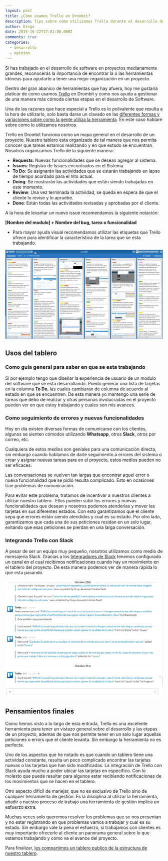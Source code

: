 ```yaml
---
layout: post
title: ¿Cómo usamos Trello en Drombit?
description: Tips sobre como utilizamos Trello durante el desarrollo de software en Drombit.
author: Diego
date: 2015-10-22T17:52:00.000Z
comments: true
categories:
  - desarrollo
  - opinion
---
```


Si has trabajado en el&nbsp;desarrollo de software en proyectos medianamente grandes, reconocer&aacute;s la importancia de encontrar la o las herramientas id&oacute;neas para ayudarte a tener una mejor organizaci&oacute;n en&nbsp;un proyecto.

Dentro del gran abanico de herramientas que hay afuera, hoy me gustar&iacute;a platicar de como usamos [Trello](http://www.trello.com) en Drombit y como nos ayuda a gestionar de una manera m&aacute;s c&oacute;moda ciertas etapas en el desarrollo de Software.

Una de las razones que hace especial a Trello es lo polivalente que resulta a la hora de utilizarlo, solo basta darse un clavado en las [diferentes formas y variaciones sobre como la gente utiliza la herramienta](https://trello.com/inspiration). En este caso hablare sobre como lo utilizamos nosotros.&nbsp;

Trello en Drombit funciona como un mapa general en el desarrollo de un proyecto. Nuestro tablero esta organizado de tal manera que nos permita conocer que tareas estamos realizando y en que estado se encuentran. Nosotros organizamos Trello de la siguiente manera:

* **Requests**:&nbsp;Nuevas funcionalidades que se desean agregar al sistema.
* **Issues**:&nbsp;Registro de Issues encontrados en el Sistema.
* **To Do**:&nbsp;Se asignar&aacute;n las actividades que se estar&aacute;n trabajando en lapso de tiempo acordado para el hito actual.
* **Doing**:&nbsp;Se mostrar&aacute;n las actividades que est&aacute;n siendo trabajadas en este momento.
* **Review**:&nbsp;Una vez terminada la actividad, se queda en espera de que el cliente lo revise y lo apruebe.
* **Done**:&nbsp;Est&aacute;n todas las actividades revisadas y aprobadas por el cliente.


A la hora de levantar un nuevo issue recomendamos la siguiente notaci&oacute;n:

**[Nombre del modulo]&nbsp;+ Nombre del bug, tarea o funcionalidad**

* Para mayor ayuda visual recomendamos utilizar&nbsp;las etiquetas que Trello ofrece para identificar la caracter&iacute;stica de la tarea que se esta trabajando.​


![Nuestro tablero de Trello en Drombit](/uploads/versions/captura-de-pantalla-2015-10-22-a-las-6.29.51-p.m.---x----1686-950x---.png)

## Usos del tablero

### Como gu&iacute;a general para saber en que se esta trabajando

Si por ejemplo tengo que dise&ntilde;ar la experiencia de usuario de un modulo del software que se esta desarrollando. Puedo generar una lista de tarjetas en la columna&nbsp;**To Do**, las cuales cambiaran de columna de acuerdo al estado en que se encuentren. De esta manera yo mantengo una serie de tareas que debo de realizar y otras personas involucradas en el proyecto pueden ver en que estoy trabajando y cuales son mis avances.&nbsp;

### Como seguimiento de errores y nuevas funcionalidades

Hoy en d&iacute;a existen diversas formas de comunicarse con los clientes, algunos se sienten c&oacute;modos utilizando **Whatsapp**, otros **Slack**, otros por correo, etc.

Cualquiera de estos medios son geniales para una comunicaci&oacute;n directa, sin embargo cuando hablamos de darle seguimiento a errores del sistema o crear y asignar nuevas tareas para en el proyecto,&nbsp;estos medios pueden no ser eficaces.

Las conversaciones se vuelven tan largas que encontrar aquel error o nueva funcionalidad que se pidi&oacute; resulta complicado.&nbsp;Esto en ocasiones trae problemas de comunicaci&oacute;n.

Para evitar este problema, tratamos de incentivar a nuestros clientes a utilizar&nbsp;nuestro tablero. &nbsp;Ellos pueden subir los errores y nuevas funcionalidades que desean y nosotros podemos atenderlas y mover las tarjetas en sus diferentes estados. Con esto garantizamos que el cliente sepa que errores est&aacute;n siendo atendidos y cual es su estado.&nbsp;Por otro lado, garantizamos que cada una de sus peticiones residan en un solo lugar, evitando que esas peticiones se pierdan en una larga conversaci&oacute;n.

### Integrando Trello con Slack&nbsp;

A pesar de ser un equipo muy peque&ntilde;o, nosotros utilizamos como medio de mensajer&iacute;a Slack. Gracias a los [Integradores de Slack](https://slack.com/integrations)&nbsp;tenemos configurado un canal en el cual recibimos notificaciones cuando hay un movimiento en el tablero del proyecto. De esta manera podemos ver de manera r&aacute;pida lo que esta pasando.

![Trello enviando notificaciones a Slack](/uploads/versions/captura-de-pantalla-2015-10-23-a-las-9.55.23-a.m.---x----956-710x---.png)

## Pensamientos finales

Como hemos visto a lo largo de esta entrada, Trello es una excelente herramienta para tener un vistazo general sobre el desarrollo y las etapas de un proyecto, ademas de que nos permite tener en un solo lugar aquellas peticiones o errors que el cliente levanta. Sin embargo la herramienta no es perfecta.

Uno de los aspectos que he notado es que cuando un tablero tiene una actividad constante, resulta un poco complicado encontrar las tarjetas nuevas o las tarjetas que han sido modificadas. La integraci&oacute;n de Trello con Slack ayuda mucho a poder ubicar las tarjetas en especifico.&nbsp;Con lo molesto que puede resultar para algunos estar recibiendo notificaciones de los movimientos que se hacen en el tablero.

Otro aspecto dif&iacute;cil de manejar, que no es exclusivo de Trello sino de cualquier herramienta de gesti&oacute;n. Es la disciplina al utilizar la herramienta, a&ntilde;adir a nuestro proceso de trabajo una herramienta de gesti&oacute;n implica un esfuerzo extra.

Muchas veces solo queremos resolver los problemas que se nos presentan y no estar registrando en que problemas vamos a trabajar y cual es su estado. Sin embargo vale la pena el esfuerzo, si trabajamos con clientes es muy importante ofrecerle al cliente un panorama general sobre lo que estamos trabajando y como va el avance del proyecto.

Para finalizar, [les compartimos un tablero publico de la estructura de nuestro tablero](https://trello.com/b/W7EdFxtq).